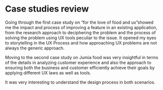 # Case studies review

Going through the first case study on “for the love of food and ux”showed me the impact and process of improving a feature in an existing application, from the research approach to deciphering the problem and the process of solving the problem using UX tools peculiar to the issue. It opened my eyes to storytelling in the UX Process and how approaching UX problems are not always the generic approach.

Moving to the second case study on Jumia food was very insightful in terms of the details in analyzing customer experience and also the approach to ensuring  both the business and customer efficiently achieve their goals by applying different UX laws as well as tools. 

It was very interesting to understand the design process in both scenarios. 
